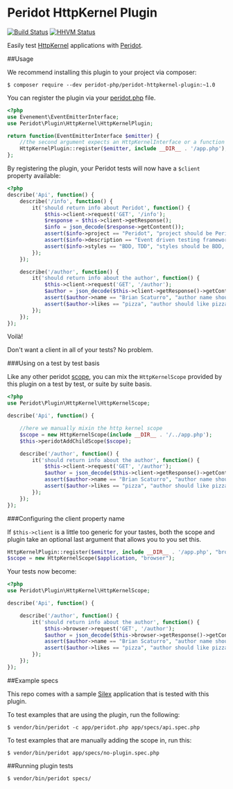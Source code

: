 Peridot HttpKernel Plugin
=========================

[![Build Status](https://travis-ci.org/peridot-php/peridot-httpkernel-plugin.png)](https://travis-ci.org/peridot-php/peridot-httpkernel-plugin) [![HHVM Status](http://hhvm.h4cc.de/badge/peridot-php/peridot-httpkernel-plugin.svg)](http://hhvm.h4cc.de/package/peridot-php/peridot-httpkernel-plugin)

Easily test [HttpKernel](http://symfony.com/doc/current/components/http_kernel/introduction.html) applications with [Peridot](http://peridot-php.github.io/).

##Usage

We recommend installing this plugin to your project via composer:

```
$ composer require --dev peridot-php/peridot-httpkernel-plugin:~1.0
```

You can register the plugin via your [peridot.php](http://peridot-php.github.io/#plugins) file.

```php
<?php
use Evenement\EventEmitterInterface;
use Peridot\Plugin\HttpKernel\HttpKernelPlugin;

return function(EventEmitterInterface $emitter) {
    //the second argument expects an HttpKernelInterface or a function that returns one
    HttpKernelPlugin::register($emitter, include __DIR__ . '/app.php');
};
```

By registering the plugin, your Peridot tests will now have a `$client` property available:

```php
<?php
describe('Api', function() {
    describe('/info', function() {
        it('should return info about Peridot', function() {
            $this->client->request('GET', '/info');
            $response = $this->client->getResponse();
            $info = json_decode($response->getContent());
            assert($info->project == "Peridot", "project should be Peridot");
            assert($info->description == "Event driven testing framework", "description should describe Peridot");
            assert($info->styles == "BDD, TDD", "styles should be BDD, TDD");
        });
    });

    describe('/author', function() {
        it('should return info about the author', function() {
            $this->client->request('GET', '/author');
            $author = json_decode($this->client->getResponse()->getContent());
            assert($author->name == "Brian Scaturro", "author name should be on response");
            assert($author->likes == "pizza", "author should like pizza");
        });
    });
});
```

Voilà!

Don't want a client in all of your tests? No problem.

###Using on a test by test basis

Like any other peridot [scope](http://peridot-php.github.io/#scopes), you can mix the `HttpKernelScope` provided by this plugin
on a test by test, or suite by suite basis.

```php
<?php
use Peridot\Plugin\HttpKernel\HttpKernelScope;

describe('Api', function() {

    //here we manually mixin the http kernel scope
    $scope = new HttpKernelScope(include __DIR__ . '/../app.php');
    $this->peridotAddChildScope($scope);

    describe('/author', function() {
        it('should return info about the author', function() {
            $this->client->request('GET', '/author');
            $author = json_decode($this->client->getResponse()->getContent());
            assert($author->name == "Brian Scaturro", "author name should be on response");
            assert($author->likes == "pizza", "author should like pizza");
        });
    });
});
```

###Configuring the client property name

If `$this->client` is a little too generic for your tastes, both the scope and plugin take an optional last argument that allows you to
you set this.

```php
HttpKernelPlugin::register($emitter, include __DIR__ . '/app.php', "browser");
$scope = new HttpKernelScope($application, "browser");
```

Your tests now become:

```php
<?php
use Peridot\Plugin\HttpKernel\HttpKernelScope;

describe('Api', function() {

    describe('/author', function() {
        it('should return info about the author', function() {
            $this->browser->request('GET', '/author');
            $author = json_decode($this->browser->getResponse()->getContent());
            assert($author->name == "Brian Scaturro", "author name should be on response");
            assert($author->likes == "pizza", "author should like pizza");
        });
    });
});
```

##Example specs

This repo comes with a sample [Silex](http://silex.sensiolabs.org/) application that is tested with this plugin.

To test examples that are using the plugin, run the following:

```
$ vendor/bin/peridot -c app/peridot.php app/specs/api.spec.php
```

To test examples that are manually adding the scope in, run this:

```
$ vendor/bin/peridot app/specs/no-plugin.spec.php
```

##Running plugin tests

```
$ vendor/bin/peridot specs/
```
